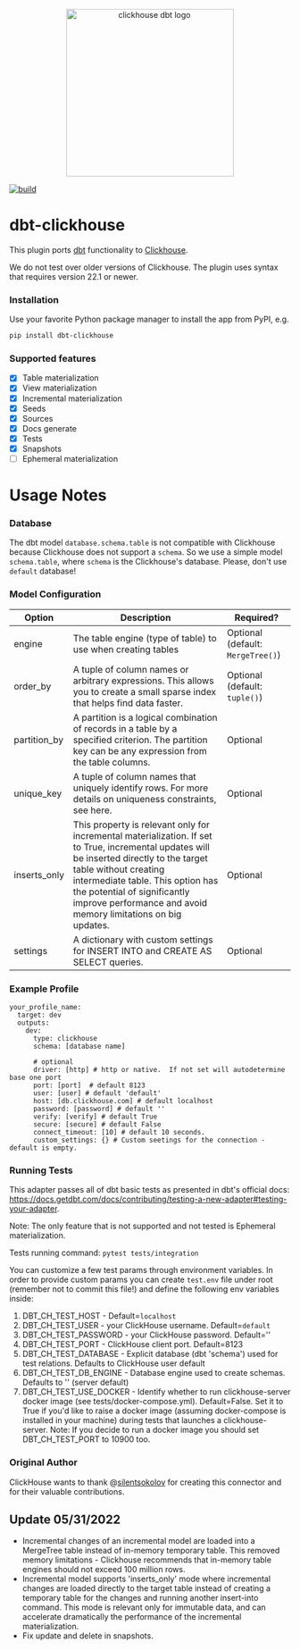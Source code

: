 <p align="center">
  <img src="https://raw.githubusercontent.com/ClickHouse/dbt-clickhouse/master/etc/chdbt.png" alt="clickhouse dbt logo" width="300"/>
</p>

[![build](https://github.com/ClickHouse/dbt-clickhouse/actions/workflows/build.yml/badge.svg?branch=master)](https://github.com/ClickHouse/dbt-clickhouse/actions/workflows/build.yml)

# dbt-clickhouse

This plugin ports [dbt](https://getdbt.com) functionality to [Clickhouse](https://clickhouse.tech/).

We do not test over older versions of Clickhouse. The plugin uses syntax that requires version 22.1 or newer.

### Installation

Use your favorite Python package manager to install the app from PyPI, e.g.

```bash
pip install dbt-clickhouse
```

### Supported features

- [x] Table materialization
- [x] View materialization
- [x] Incremental materialization
- [x] Seeds
- [x] Sources
- [x] Docs generate
- [x] Tests
- [x] Snapshots
- [ ] Ephemeral materialization

# Usage Notes

### Database

The dbt model `database.schema.table` is not compatible with Clickhouse because Clickhouse does not support a `schema`.
So we use a simple model `schema.table`, where `schema` is the Clickhouse's database. Please, don't use `default` database!

### Model Configuration

| Option       | Description                                                                                                                                                                                                                                                                                            | Required?                         |
|--------------|--------------------------------------------------------------------------------------------------------------------------------------------------------------------------------------------------------------------------------------------------------------------------------------------------------|-----------------------------------|
| engine       | The table engine (type of table) to use when creating tables                                                                                                                                                                                                                                           | Optional (default: `MergeTree()`) |
| order_by     | A tuple of column names or arbitrary expressions. This allows you to create a small sparse index that helps find data faster.                                                                                                                                                                          | Optional (default: `tuple()`)     |
| partition_by | A partition is a logical combination of records in a table by a specified criterion. The partition key can be any expression from the table columns.                                                                                                                                                   | Optional                          |
| unique_key   | A tuple of column names that uniquely identify rows. For more details on uniqueness constraints, see here.                                                                                                                                                                                             | Optional                          |
| inserts_only | This property is relevant only for incremental materialization. If set to True, incremental updates will be inserted directly to the target table without creating intermediate table. This option has the potential of significantly improve performance and avoid memory limitations on big updates. | Optional                          |
| settings     | A dictionary with custom settings for INSERT INTO and CREATE AS SELECT queries.                                                                                                                                                                                                                        | Optional                          |

### Example Profile

```
your_profile_name:
  target: dev
  outputs:
    dev:
      type: clickhouse
      schema: [database name]

      # optional
      driver: [http] # http or native.  If not set will autodetermine base one port
      port: [port]  # default 8123
      user: [user] # default 'default'
      host: [db.clickhouse.com] # default localhost
      password: [password] # default ''
      verify: [verify] # default True
      secure: [secure] # default False
      connect_timeout: [10] # default 10 seconds.
      custom_settings: {} # Custom seetings for the connection - default is empty.
```

### Running Tests

This adapter passes all of dbt basic tests as presented in dbt's official docs: https://docs.getdbt.com/docs/contributing/testing-a-new-adapter#testing-your-adapter.

Note: The only feature that is not supported and not tested is Ephemeral materialization.

Tests running command: 
`pytest tests/integration`

You can customize a few test params through environment variables. In order to provide custom params you can create `test.env` file under root (remember not to commit this file!) and define the following env variables inside:
1. DBT_CH_TEST_HOST - Default=`localhost`
2. DBT_CH_TEST_USER - your ClickHouse username. Default=`default`
3. DBT_CH_TEST_PASSWORD - your ClickHouse password. Default=''
4. DBT_CH_TEST_PORT - ClickHouse client port. Default=8123
5. DBT_CH_TEST_DATABASE - Explicit database (dbt 'schema') used for test relations.  Defaults to ClickHouse user default
6. DBT_CH_TEST_DB_ENGINE - Database engine used to create schemas.  Defaults to '' (server default)
7. DBT_CH_TEST_USE_DOCKER - Identify whether to run clickhouse-server docker image (see tests/docker-compose.yml). Default=False. Set it to True if you'd like to raise a docker image (assuming docker-compose is installed in your machine) during tests that launches a clickhouse-server. Note: If you decide to run a docker image you should set DBT_CH_TEST_PORT to 10900 too.

### Original Author
ClickHouse wants to thank @[silentsokolov](https://github.com/silentsokolov) for creating this connector and for their valuable contributions.

## Update 05/31/2022
* Incremental changes of an incremental model are loaded into a MergeTree table instead of in-memory temporary table. This removed memory limitations - Clickhouse recommends that in-memory table engines should not exceed 100 million rows.
* Incremental model supports 'inserts_only' mode where incremental changes are loaded directly to the target table instead of creating a temporary table for the changes and running another insert-into command. This mode is relevant only for immutable data, and can accelerate dramatically the performance of the incremental materialization.
* Fix update and delete in snapshots. 